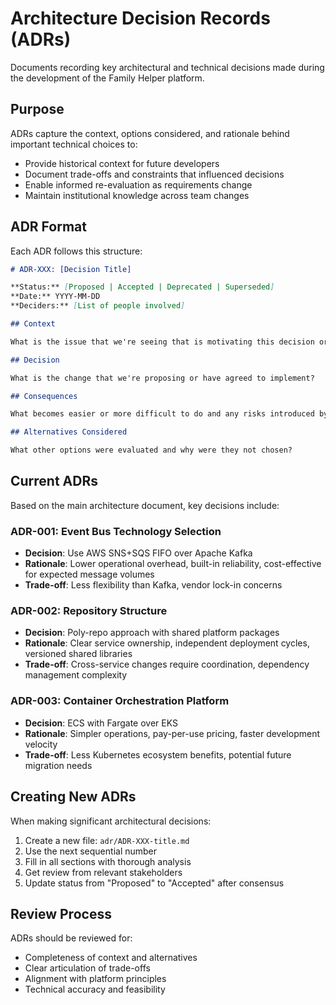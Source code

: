 # Architecture Decision Records (ADRs)

Documents recording key architectural and technical decisions made during the development of the Family Helper platform.

## Purpose

ADRs capture the context, options considered, and rationale behind important technical choices to:
- Provide historical context for future developers
- Document trade-offs and constraints that influenced decisions
- Enable informed re-evaluation as requirements change
- Maintain institutional knowledge across team changes

## ADR Format

Each ADR follows this structure:

```markdown
# ADR-XXX: [Decision Title]

**Status:** [Proposed | Accepted | Deprecated | Superseded]
**Date:** YYYY-MM-DD  
**Deciders:** [List of people involved]

## Context

What is the issue that we're seeing that is motivating this decision or change?

## Decision

What is the change that we're proposing or have agreed to implement?

## Consequences

What becomes easier or more difficult to do and any risks introduced by this change?

## Alternatives Considered

What other options were evaluated and why were they not chosen?
```

## Current ADRs

Based on the main architecture document, key decisions include:

### ADR-001: Event Bus Technology Selection
- **Decision**: Use AWS SNS+SQS FIFO over Apache Kafka
- **Rationale**: Lower operational overhead, built-in reliability, cost-effective for expected message volumes
- **Trade-off**: Less flexibility than Kafka, vendor lock-in concerns

### ADR-002: Repository Structure  
- **Decision**: Poly-repo approach with shared platform packages
- **Rationale**: Clear service ownership, independent deployment cycles, versioned shared libraries
- **Trade-off**: Cross-service changes require coordination, dependency management complexity

### ADR-003: Container Orchestration Platform
- **Decision**: ECS with Fargate over EKS
- **Rationale**: Simpler operations, pay-per-use pricing, faster development velocity
- **Trade-off**: Less Kubernetes ecosystem benefits, potential future migration needs

## Creating New ADRs

When making significant architectural decisions:

1. Create a new file: `adr/ADR-XXX-title.md`
2. Use the next sequential number
3. Fill in all sections with thorough analysis
4. Get review from relevant stakeholders  
5. Update status from "Proposed" to "Accepted" after consensus

## Review Process

ADRs should be reviewed for:
- Completeness of context and alternatives
- Clear articulation of trade-offs
- Alignment with platform principles
- Technical accuracy and feasibility